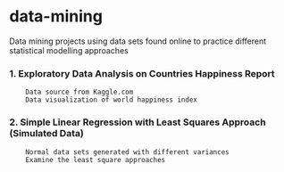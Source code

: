 # data-mining
Data mining projects using data sets found online to practice different statistical modelling approaches 
### 1. Exploratory Data Analysis on Countries Happiness Report
        Data source from Kaggle.com
        Data visualization of world happiness index
### 2. Simple Linear Regression with Least Squares Approach (Simulated Data) 
        Normal data sets generated with different variances
        Examine the least square approaches
